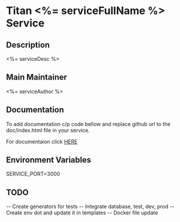 # Titan <%= serviceFullName %> Service

## Description

<%= serviceDesc %>

## Main Maintainer

<%= serviceAuthor %>

## Documentation

To add documentation c/p code bellow and replace github url to the doc/index.html file in your service.

For documentaion click [HERE](http://htmlpreview.github.io/?https://github.com/vforv/titan-ts-test/blob/master/doc/index.html)

## Environment Variables

SERVICE_PORT=3000

## TODO

-- Create generators for tests
-- Integrate database, test, dev, prod
-- Create env dot and update it in templates
-- Docker file update